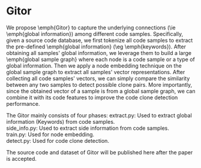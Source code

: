 # Gitor

We propose \emph{Gitor} to capture the underlying connections (\ie \emph{global information}) among different code samples. Specifically, given a source code database, we first tokenize all code samples to extract the pre-defined \emph{global information} (\eg \emph{keywords}). After obtaining all samples' global information, we leverage them to build a large \emph{global sample graph} where each node is a code sample or a type of global information. Then we apply a node embedding technique on the global sample graph to extract all samples' vector representations. After collecting all code samples' vectors, we can simply compare the similarity between any two samples to detect possible clone pairs. More importantly, since the obtained vector of a sample is from a global sample graph, we can combine it with its code features to improve the code clone detection performance.

The Gitor mainly consists of four phases:
extract.py: Used to extract global information (Keywords) from code samples.\
side_info.py: Used to extract side information from code samples.\
train.py: Used for node embedding.\
detect.py: Used for code clone detection.

The source code and dataset of Gitor will be published here after the paper is accepted.
